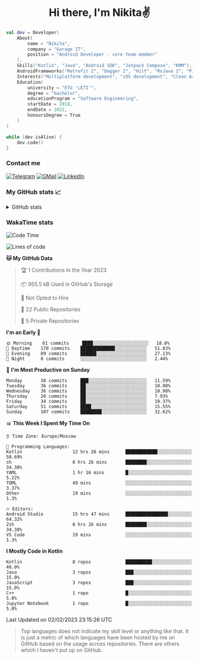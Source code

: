 <h1 align="center">
Hi there, I'm Nikita✌️
</h1>

```kotlin
val dev = Developer(
    About(
        name = "Nikita",
        company = "Garage IT",
        position = "Android Developer - core team member"
    ),
    Skills("Kotlin", "Java", "Android SDK", "Jetpack Compose", "KMM"),
    AndroidFrameworks("Retrofit 2", "Dagger 2", "Hilt", "RxJava 2", "Picasso", "Kotlin Coroutines"),
    Interests("Multiplatform development", "iOS development", "Clean Architecture"),
    Education(
        university = "ETU 'LETI'",
        degree = "bachelor",
        educationProgram = "Software Engineering",
        startDate = 2018,
        endDate = 2022,
        honoursDegree = True
    )
)

while (dev.isAlive) {
    dev.code()
}
```

### Contact me

[![Telegram](https://img.shields.io/badge/Telegram-white?style=for-the-badge&logo=telegram&logoColor=29e9ea)](https://t.me/po4yka)
[![GMail](https://img.shields.io/badge/Gmail-white?style=for-the-badge&logo=gmail&logoColor=d14836)](mailto:pochaev.nik@gmail.com)
[![LinkedIn](https://img.shields.io/badge/linkedin%20-white.svg?&style=for-the-badge&logo=linkedin&logoColor=%230077B5)](https://www.linkedin.com/in/nikita-pochaev-415b5a1a1)

### My GitHub stats 📈

<details>
  <summary>GitHub stats</summary>
  <p align="center">
    <img src="https://github-readme-stats.vercel.app/api?username=po4yka&show_icons=true&theme=dark" />
  </p>
</details>

### WakaTime stats

<!--START_SECTION:waka-->
![Code Time](http://img.shields.io/badge/Code%20Time-3%2C576%20hrs%203%20mins-blue)

![Lines of code](https://img.shields.io/badge/From%20Hello%20World%20I%27ve%20Written-179%20Thousand%20lines%20of%20code-blue)

**🐱 My GitHub Data** 

> 🏆 1 Contributions in the Year 2023
 > 
> 📦 955.5 kB Used in GitHub's Storage 
 > 
> 🚫 Not Opted to Hire
 > 
> 📜 22 Public Repositories 
 > 
> 🔑 5 Private Repositories  
 > 
**I'm an Early 🐤** 

```text
🌞 Morning    61 commits     ████░░░░░░░░░░░░░░░░░░░░░   18.6% 
🌆 Daytime    170 commits    █████████████░░░░░░░░░░░░   51.83% 
🌃 Evening    89 commits     ██████░░░░░░░░░░░░░░░░░░░   27.13% 
🌙 Night      8 commits      ░░░░░░░░░░░░░░░░░░░░░░░░░   2.44%

```
📅 **I'm Most Productive on Sunday** 

```text
Monday       38 commits     ███░░░░░░░░░░░░░░░░░░░░░░   11.59% 
Tuesday      36 commits     ██░░░░░░░░░░░░░░░░░░░░░░░   10.98% 
Wednesday    36 commits     ██░░░░░░░░░░░░░░░░░░░░░░░   10.98% 
Thursday     26 commits     ██░░░░░░░░░░░░░░░░░░░░░░░   7.93% 
Friday       34 commits     ██░░░░░░░░░░░░░░░░░░░░░░░   10.37% 
Saturday     51 commits     ████░░░░░░░░░░░░░░░░░░░░░   15.55% 
Sunday       107 commits    ████████░░░░░░░░░░░░░░░░░   32.62%

```


📊 **This Week I Spent My Time On** 

```text
⌚︎ Time Zone: Europe/Moscow

💬 Programming Languages: 
Kotlin                   12 hrs 26 mins      ████████████░░░░░░░░░░░░░   50.69% 
sh                       8 hrs 26 mins       ████████░░░░░░░░░░░░░░░░░   34.38% 
YAML                     1 hr 16 mins        █░░░░░░░░░░░░░░░░░░░░░░░░   5.22% 
TOML                     49 mins             ░░░░░░░░░░░░░░░░░░░░░░░░░   3.37% 
Other                    19 mins             ░░░░░░░░░░░░░░░░░░░░░░░░░   1.3%

🔥 Editors: 
Android Studio           15 hrs 47 mins      ████████████████░░░░░░░░░   64.32% 
Zsh                      8 hrs 26 mins       ████████░░░░░░░░░░░░░░░░░   34.38% 
VS Code                  19 mins             ░░░░░░░░░░░░░░░░░░░░░░░░░   1.3%

```

**I Mostly Code in Kotlin** 

```text
Kotlin                   8 repos             ██████████░░░░░░░░░░░░░░░   40.0% 
Java                     3 repos             ███░░░░░░░░░░░░░░░░░░░░░░   15.0% 
JavaScript               3 repos             ███░░░░░░░░░░░░░░░░░░░░░░   15.0% 
C++                      1 repo              █░░░░░░░░░░░░░░░░░░░░░░░░   5.0% 
Jupyter Notebook         1 repo              █░░░░░░░░░░░░░░░░░░░░░░░░   5.0%

```



 Last Updated on 02/02/2023 23:15:26 UTC
<!--END_SECTION:waka-->

> Top languages does not indicate my skill level or anything like that. It is just a metric of which languages have been hosted by me on GitHub based on the usage across repositories. There are others which I haven't put up on GitHub.
